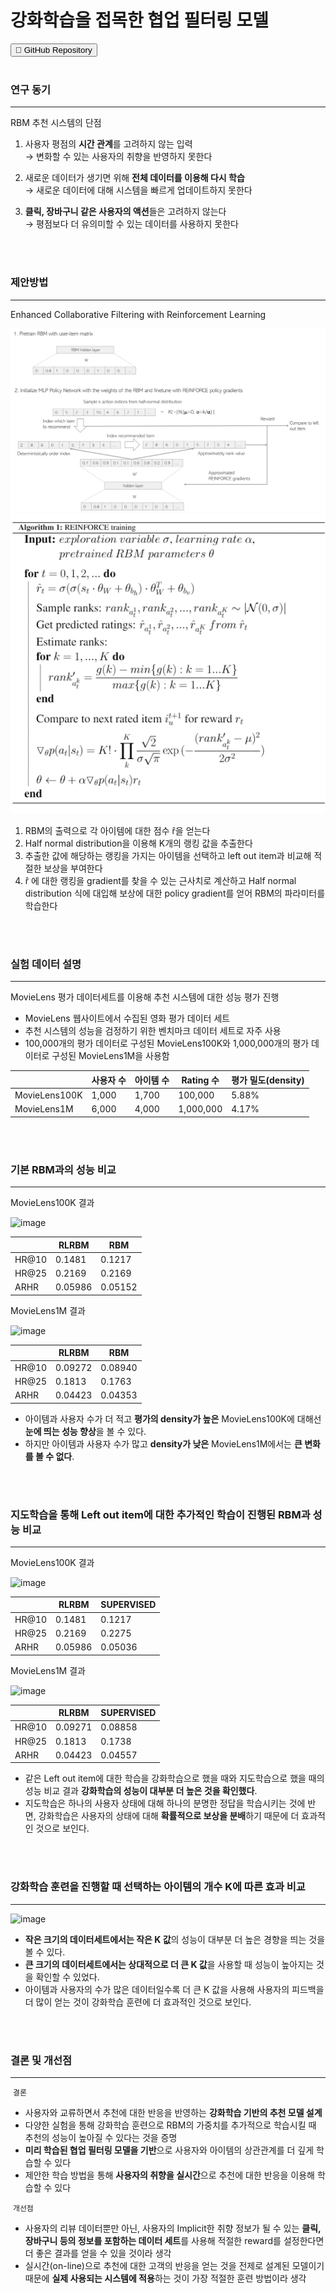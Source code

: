 # 강화학습을 접목한 협업 필터링 모델
<button onclick="location.href='https://github.com/leee5495/RL_RBM'" type="button">&#128193; GitHub Repository</button>
<br><br>

### 연구 동기
---
RBM 추천 시스템의 단점
1. 사용자 평점의 **시간 관계**를 고려하지 않는 입력<br>
   → 변화할 수 있는 사용자의 취향을 반영하지 못한다
   
2. 새로운 데이터가 생기면 위해 **전체 데이터를 이용해 다시 학습**<br>
   → 새로운 데이터에 대해 시스템을 빠르게 업데이트하지 못한다
   
3. **클릭, 장바구니 같은 사용자의 액션**들은 고려하지 않는다<br>
   → 평점보다 더 유의미할 수 있는 데이터를 사용하지 못한다

<br><br>

### 제안방법
---
Enhanced Collaborative Filtering with Reinforcement Learning
<br>

<img src="images/rlrbm.png?raw=true"/>
<br>

<img src="images/rlrbm_algorithm.png?raw=true"/>
<br>

1. RBM의 출력으로 각 아이템에 대한 점수 r̂을 얻는다
2. Half normal distribution을 이용해 K개의 랭킹 값을 추출한다
3. 추출한 값에 해당하는 랭킹을 가지는 아이템을 선택하고 left out item과 비교해 적절한 보상을 부여한다
4. r̂ 에 대한 랭킹을 gradient를 찾을 수 있는 근사치로 계산하고 Half normal distribution 식에 대입해 보상에 대한 policy gradient를 얻어 RBM의 파라미터를 학습한다

<br><br>

### 실험 데이터 설명
---
MovieLens 평가 데이터세트를 이용해 추천 시스템에 대한 성능 평가 진행
- MovieLens 웹사이트에서 수집된 영화 평가 데이터 세트
- 추천 시스템의 성능을 검정하기 위한 벤치마크 데이터 세트로 자주 사용
- 100,000개의 평가 데이터로 구성된 MovieLens100K와 1,000,000개의 평가 데이터로 구성된 MovieLens1M을 사용함

&nbsp; | 사용자 수 | 아이템 수 | Rating 수 | 평가   밀도(density)
-- | -- | -- | -- | --
MovieLens100K | 1,000 | 1,700 | 100,000 | 5.88%
MovieLens1M | 6,000 | 4,000 | 1,000,000 | 4.17%
  
<br><br>

### 기본 RBM과의 성능 비교
---
MovieLens100K 결과

![image](https://user-images.githubusercontent.com/39192405/93019674-7bcc0080-f613-11ea-8844-c96b4651236a.png)

    | RLRBM | RBM
  -- | -- | --
  HR@10 | 0.1481 | 0.1217
  HR@25 | 0.2169 | 0.2169
  ARHR | 0.05986 | 0.05152


MovieLens1M 결과

![image](https://user-images.githubusercontent.com/39192405/93019679-7ff81e00-f613-11ea-8fe0-c23c9138c6dc.png)

    | RLRBM | RBM
  -- | -- | --
  HR@10 | 0.09272 | 0.08940
  HR@25 | 0.1813 | 0.1763
  ARHR | 0.04423 | 0.04353


- 아이템과 사용자 수가 더 적고 **평가의 density가 높은** MovieLens100K에 대해선 **눈에 띄는 성능 향상**을 볼 수 있다.
- 하지만 아이템과 사용자 수가 많고 **density가 낮은** MovieLens1M에서는 **큰 변화를 볼 수 없다**.
  
<br><br>

### 지도학습을 통해 Left out item에 대한 추가적인 학습이 진행된 RBM과 성능 비교
---
MovieLens100K 결과

![image](https://user-images.githubusercontent.com/39192405/93019768-0ad91880-f614-11ea-9cf2-6cfcbfb58b5f.png)

    | RLRBM | SUPERVISED
  -- | -- | --
  HR@10 | 0.1481 | 0.1217
  HR@25 | 0.2169 | 0.2275
  ARHR | 0.05986 | 0.05036


MovieLens1M 결과

![image](https://user-images.githubusercontent.com/39192405/93019797-32c87c00-f614-11ea-8296-b15c7ec2c950.png)

    | RLRBM | SUPERVISED
  -- | -- | --
  HR@10 | 0.09271 | 0.08858
  HR@25 | 0.1813 | 0.1738
  ARHR | 0.04423 | 0.04557

- 같은 Left out item에 대한 학습을 강화학습으로 했을 때와 지도학습으로 했을 때의 성능 비교 결과 **강화학습의 성능이 대부분 더 높은 것을 확인했다**.
- 지도학습은 하나의 사용자 상태에 대해 하나의 분명한 정답을 학습시키는 것에 반면, 강화학습은 사용자의 상태에 대해 **확률적으로 보상을 분배**하기 때문에 더 효과적인 것으로 보인다.
  
<br><br>

### 강화학습 훈련을 진행할 때 선택하는 아이템의 개수 K에 따른 효과 비교
---
![image](https://user-images.githubusercontent.com/39192405/93019820-699e9200-f614-11ea-8670-5834469d5c45.png)

- **작은 크기의 데이터세트에서는 작은 K 값**의 성능이 대부분 더 높은 경향을 띄는 것을 볼 수 있다.
- **큰 크기의 데이터세트에서는 상대적으로 더 큰 K 값**을 사용할 때 성능이 높아지는 것을 확인할 수 있었다.
- 아이템과 사용자의 수가 많은 데이터일수록 더 큰 K 값을 사용해 사용자의 피드백을 더 많이 얻는 것이 강화학습 훈련에 더 효과적인 것으로 보인다.
  
<br><br>

### 결론 및 개선점
---

&nbsp;`결론`
- 사용자와 교류하면서 추천에 대한 반응을 반영하는 **강화학습 기반의 추천 모델 설계**
- 다양한 실험을 통해 강화학습 훈련으로 RBM의 가중치를 추가적으로 학습시킬 때 추천의 성능이 높아질 수 있다는 것을 증명
- **미리 학습된 협업 필터링 모델을 기반**으로 사용자와 아이템의 상관관계를 더 깊게 학습할 수 있다
- 제안한 학습 방법을 통해 **사용자의 취향을 실시간**으로 추천에 대한 반응을 이용해 학습할 수 있다

&nbsp;`개선점`
- 사용자의 리뷰 데이터뿐만 아닌, 사용자의 Implicit한 취향 정보가 될 수 있는 **클릭, 장바구니 등의 정보를 포함하는 데이터 세트**를 사용해 적절한 reward를 설정한다면 더 좋은 결과를 얻을 수 있을 것이라 생각
- 실시간(on-line)으로 추천에 대한 고객의 반응을 얻는 것을 전제로 설계된 모델이기 때문에 **실제 사용되는 시스템에 적용**하는 것이 가장 적절한 훈련 방법이라 생각
  
<br><br>
